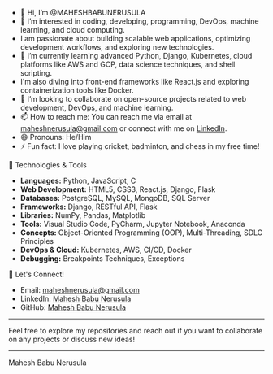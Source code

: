 - 👋 Hi, I’m @MAHESHBABUNERUSULA
- 👀 I’m interested in coding, developing, programming, DevOps, machine learning, and cloud computing.
- I am passionate about building scalable web applications, optimizing development workflows, and exploring new technologies.
- 🌱 I’m currently learning advanced Python, Django, Kubernetes, cloud platforms like AWS and GCP, data science techniques, and shell scripting.
- I'm also diving into front-end frameworks like React.js and exploring containerization tools like Docker.
- 💞️ I’m looking to collaborate on open-source projects related to web development, DevOps, and machine learning.
- 📫 How to reach me: You can reach me via email at maheshnerusula@gmail.com or connect with me on [LinkedIn](https://www.linkedin.com/in/maheshnerusula/).
- 😄 Pronouns: He/Him
- ⚡ Fun fact: I love playing cricket, badminton, and chess in my free time!

🔧 Technologies & Tools

- **Languages:** Python, JavaScript, C
- **Web Development:** HTML5, CSS3, React.js, Django, Flask
- **Databases:** PostgreSQL, MySQL, MongoDB, SQL Server
- **Frameworks:** Django, RESTful API, Flask
- **Libraries:** NumPy, Pandas, Matplotlib
- **Tools:** Visual Studio Code, PyCharm, Jupyter Notebook, Anaconda
- **Concepts:** Object-Oriented Programming (OOP), Multi-Threading, SDLC Principles
- **DevOps & Cloud:** Kubernetes, AWS,  CI/CD, Docker
- **Debugging:** Breakpoints Techniques, Exceptions

💬 Let's Connect!

- Email: maheshnerusula@gmail.com
- LinkedIn: [Mahesh Babu Nerusula](https://www.linkedin.com/in/mahesh-babu-nerusula-1b2202231/)
- GitHub: [Mahesh Babu Nerusula](https://github.com/MAHESHBABUNERUSULA)

---

Feel free to explore my repositories and reach out if you want to collaborate on any projects or discuss new ideas!

---

Mahesh Babu Nerusula

<!---
MAHESHBABUNERUSULA/MAHESHBABUNERUSULA is a ✨ special ✨ repository because its `README.md` (this file) appears on your GitHub profile.
You can click the Preview link to take a look at your changes.
--->
